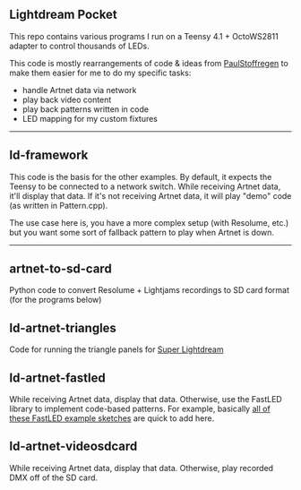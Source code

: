 ## Lightdream Pocket

This repo contains various programs I run on a Teensy 4.1 + OctoWS2811 adapter to control thousands of LEDs.

This code is mostly rearrangements of code & ideas from [PaulStoffregen](https://github.com/PaulStoffregen/OctoWS2811) to make them easier for me to do my specific tasks:
- handle Artnet data via network
- play back video content
- play back patterns written in code
- LED mapping for my custom fixtures

--- 

## ld-framework

This code is the basis for the other examples. By default, it expects the Teensy to be connected to a network switch. While receiving Artnet data, it'll display that data. If it's not receiving Artnet data, it will play "demo" code (as written in Pattern.cpp).

The use case here is, you have a more complex setup (with Resolume, etc.) but you want some sort of fallback pattern to play when Artnet is down.

---

## artnet-to-sd-card

Python code to convert Resolume + Lightjams recordings to SD card format (for the programs below)

## ld-artnet-triangles

Code for running the triangle panels for [Super Lightdream](https://super-lightdream.metalheart.org/)

## ld-artnet-fastled

While receiving Artnet data, display that data. Otherwise, use the FastLED library to implement code-based patterns. For example, basically [all of these FastLED example sketches](https://github.com/FastLED/FastLED/tree/master/examples) are quick to add here.

## ld-artnet-videosdcard

While receiving Artnet data, display that data. Otherwise, play recorded DMX off of the SD card.

